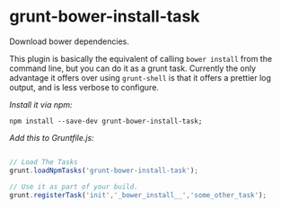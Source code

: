 grunt-bower-install-task
========================

Download bower dependencies.

This plugin is basically the equivalent of calling `bower install` from the command line, but you can do it as a grunt task. Currently the only advantage it offers over using `grunt-shell` is that it offers a prettier log output, and is less verbose to configure.


*Install it via npm:*
```
npm install --save-dev grunt-bower-install-task;
```

*Add this to Gruntfile.js:*
```javascript

// Load The Tasks
grunt.loadNpmTasks('grunt-bower-install-task');

// Use it as part of your build.
grunt.registerTask('init','_bower_install__','some_other_task');
```

